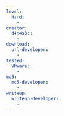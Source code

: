 ```yaml
---
level:
  Hard:
    -
creator:
  d4t4s3c:
    -
download:
  url-developer:
    -
tested:
  VMware:
    -
md5:
  md5-developer:
    -
writeup:
  writeup-developer:
    -
---
```

